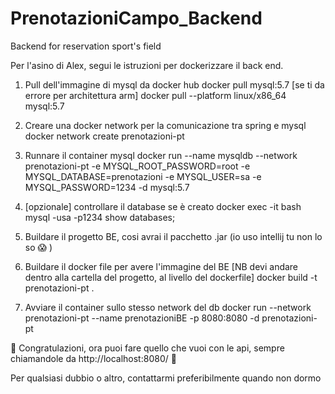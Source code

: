 # PrenotazioniCampo_Backend
Backend for reservation sport's field

Per l'asino di Alex, segui le istruzioni per dockerizzare il back end.

1. Pull dell'immagine di mysql da docker hub
  docker pull mysql:5.7
  [se ti da errore per architettura arm] docker pull --platform linux/x86_64 mysql:5.7

2. Creare una docker network per la comunicazione tra spring e mysql
  docker network create prenotazioni-pt
  
3. Runnare il container mysql
  docker run --name mysqldb --network prenotazioni-pt -e MYSQL_ROOT_PASSWORD=root -e MYSQL_DATABASE=prenotazioni -e MYSQL_USER=sa -e MYSQL_PASSWORD=1234 -d mysql:5.7

4. [opzionale] controllare il database se è creato
  docker exec -it <container-id> bash
  mysql -usa -p1234
  show databases;

5. Buildare il progetto BE, cosi avrai il pacchetto .jar (io uso intellij tu non lo so 😱 )

6. Buildare il docker file per avere l'immagine del BE
  [NB devi andare dentro alla cartella del progetto, al livello del dockerfile]
  docker build -t prenotazioni-pt .
  
7. Avviare il container sullo stesso network del db
  docker run --network prenotazioni-pt --name prenotazioniBE -p 8080:8080 -d prenotazioni-pt

🥳 Congratulazioni, ora puoi fare quello che vuoi con le api, sempre chiamandole da http://localhost:8080/ 🥳

Per qualsiasi dubbio o altro, contattarmi preferibilmente quando non dormo
